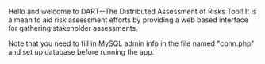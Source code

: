 Hello and welcome to DART--The Distributed Assessment of Risks Tool!
It is a mean to aid risk assessment efforts by providing a web based interface for gathering stakeholder assessments.

Note that you need to fill in MySQL admin info in the file named "conn.php" and set up database before running the app.
